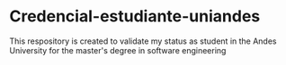 # Credencial-estudiante-uniandes
This respository is created to validate my status as student in the Andes University for the master's degree in software engineering
